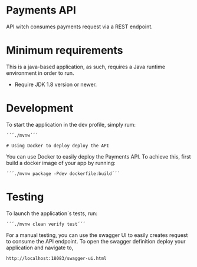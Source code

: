 # Payments API

API witch consumes payments request via a REST endpoint.

# Minimum requirements

This is a java-based application, as such, requires a Java runtime environment in order to run.

- Require JDK 1.8 version or newer. 

# Development

To start the application in the dev profile, simply rum:

	´´´./mvnw´´´
	
	# Using Docker to deploy deploy the API

You can use Docker to easily deploy the Payments API. To achieve this, first build a docker image of your app by running:

	´´´./mvnw package -Pdev dockerfile:build´´´

# Testing

To launch the application´s tests, run:

	´´´./mvnw clean verify test´´´

For a manual testing, you can use the swagger UI to easily creates request to consume the API endpoint. To open the swagger definition deploy your application and navigate to,

	http://localhost:18083/swagger-ui.html

